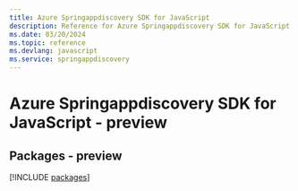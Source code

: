 ```yaml
---
title: Azure Springappdiscovery SDK for JavaScript
description: Reference for Azure Springappdiscovery SDK for JavaScript
ms.date: 03/20/2024
ms.topic: reference
ms.devlang: javascript
ms.service: springappdiscovery
---
```

# Azure Springappdiscovery SDK for JavaScript - preview
## Packages - preview
[!INCLUDE [packages](springappdiscovery-index.md)]